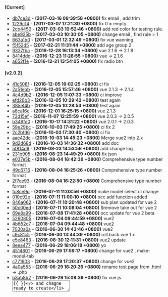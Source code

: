 #### [Current]
 * [db7ce3d](../../commit/db7ce3d) - __(2017-03-16 09:39:58 +0800)__ fix email , add trim
 * [1229c14](../../commit/1229c14) - __(2017-03-07 17:21:30 +0800)__ fix 0 = empty
 * [2cb4450](../../commit/2cb4450) - __(2017-03-03 10:52:46 +0800)__ add red color for testing rule.
 * [abe925b](../../commit/abe925b) - __(2017-03-03 10:30:05 +0800)__ change email , find rule > 1
 * [663a1b0](../../commit/663a1b0) - __(2017-03-01 12:32:49 +0800)__ fix vue wanning
 * [f5f52d5](../../commit/f5f52d5) - __(2017-02-21 11:31:44 +0800)__ add age group 2
 * [9337fba](../../commit/9337fba) - __(2016-12-28 16:13:34 +0800)__ vue 2.1.6 -> 2.1.8
 * [8414ddd](../../commit/8414ddd) - __(2016-12-23 11:28:55 +0800)__ vue -> 2.1.6
 * [a652f1e](../../commit/a652f1e) - __(2016-12-21 13:54:05 +0800)__ fix radio btn

#### [v2.0.2]
 * [41c508f](../../commit/41c508f) - __(2016-12-05 16:02:25 +0800)__ ci fix
 * [2a51ebb](../../commit/2a51ebb) - __(2016-12-05 15:57:46 +0800)__ vue 2.1.3 -> 2.1.4
 * [4c4d9b2](../../commit/4c4d9b2) - __(2016-12-05 11:07:33 +0800)__ ci improve
 * [efd26b3](../../commit/efd26b3) - __(2016-12-05 10:29:42 +0800)__ test again
 * [385ef4b](../../commit/385ef4b) - __(2016-12-05 10:28:53 +0800)__ test again
 * [a8ca16c](../../commit/a8ca16c) - __(2016-12-01 16:25:15 +0800)__ vue 2.1.3
 * [72d15ef](../../commit/72d15ef) - __(2016-11-07 12:25:59 +0800)__ vue 2.0.3 -> 2.0.5
 * [b349fd0](../../commit/b349fd0) - __(2016-10-17 14:31:22 +0800)__ vue 2.0.1 -> 2.0.3
 * [59e29bc](../../commit/59e29bc) - __(2016-10-03 17:49:25 +0800)__ ci fix 2
 * [2c2bfd6](../../commit/2c2bfd6) - __(2016-10-03 17:30:40 +0800)__ ci fix
 * [aae42dc](../../commit/aae42dc) - __(2016-10-03 14:45:23 +0800)__ Merge vue2 into 2.x
 * [9d2d68d](../../commit/9d2d68d) - __(2016-10-03 14:36:32 +0800)__ add doc
 * [5f814d9](../../commit/5f814d9) - __(2016-08-23 14:53:56 +0800)__ add change log
 * [231b905](../../commit/231b905) - __(2016-08-23 14:49:29 +0800)__ fix json
 * [e037e5b](../../commit/e037e5b) - __(2016-08-04 16:42:39 +0800)__ Comprehensive type number format
 * [49c6716](../../commit/49c6716) - __(2016-08-04 16:25:26 +0800)__ Comprehensive type number format
 * [2f7ce93](../../commit/2f7ce93) - __(2016-08-04 16:22:50 +0800)__ Comprehensive type number format
 * [fc8ce9d](../../commit/fc8ce9d) - __(2016-07-11 11:03:56 +0800)__ make model select ui change
 * [010c92e](../../commit/010c92e) - __(2016-07-11 11:00:10 +0800)__ occ add function added
 * [846a062](../../commit/846a062) - __(2016-07-11 10:20:48 +0800)__ sub plan updated for vue 2
 * [50c00ed](../../commit/50c00ed) - __(2016-07-11 10:08:04 +0800)__ $remove take out for vue 2
 * [69e8a99](../../commit/69e8a99) - __(2016-07-08 17:41:28 +0800)__ occ update for vue 2 beta
 * [5260805](../../commit/5260805) - __(2016-07-04 09:44:59 +0800)__ vue2
 * [4b652c7](../../commit/4b652c7) - __(2016-07-04 09:44:48 +0800)__ vue2
 * [7030a6a](../../commit/7030a6a) - __(2016-06-30 14:43:46 +0800)__ vue2
 * [c9c81c5](../../commit/c9c81c5) - __(2016-06-30 13:44:39 +0800)__ roll back vue 1.x
 * [e5e8463](../../commit/e5e8463) - __(2016-06-30 12:11:31 +0800)__ vue2 update
 * [8eea477](../../commit/8eea477) - __(2016-06-29 18:06:18 +0800)__ yo
 * [4514601](../../commit/4514601) - __(2016-06-29 17:59:17 +0800)__ change for vue2 , make-model-tab
 * [c771603](../../commit/c771603) - __(2016-06-29 17:20:37 +0800)__ change for vue2
 * [4a0a553](../../commit/4a0a553) - __(2016-06-29 16:20:26 +0800)__ rename test page from .html -> .php
 * [b3ab8b2](../../commit/b3ab8b2) - __(2016-06-29 15:09:39 +0800)__ fix vue.js  <textarea>{{ }}</> and chagne ready to create
 * [664d552](../../commit/664d552) - __(2016-06-27 16:35:43 +0800)__ fix test 5
 * [3fe55c4](../../commit/3fe55c4) - __(2016-06-24 12:21:54 +0800)__ medthod improve 6
 * [f3e294f](../../commit/f3e294f) - __(2016-06-24 11:55:51 +0800)__ medthod improve 5
 * [881f03d](../../commit/881f03d) - __(2016-06-24 11:25:52 +0800)__ medthod improve 4, take out try catch
 * [f0a35a5](../../commit/f0a35a5) - __(2016-06-24 10:49:24 +0800)__ medthod improve 3
 * [15b7ea1](../../commit/15b7ea1) - __(2016-06-24 10:42:30 +0800)__ medthod improve 2
 * [2a22b26](../../commit/2a22b26) - __(2016-06-24 10:29:13 +0800)__ medthod improve 1
 * [799fe10](../../commit/799fe10) - __(2016-06-23 18:05:38 +0800)__ go back
 * [4f11a38](../../commit/4f11a38) - __(2016-06-23 17:52:00 +0800)__ method improve
 * [d2b8dec](../../commit/d2b8dec) - __(2016-06-23 14:13:43 +0800)__ vuejs version 1.0.25

#### [v2.0.1]
 * [041d49c](../../commit/041d49c) - __(2016-05-26 10:11:13 +0800)__ vue.js version upgrade to 1.0.24
 * [67c296d](../../commit/67c296d) - __(2016-05-19 09:03:47 +0800)__ trim email
 * [f5b0736](../../commit/f5b0736) - __(2016-05-19 09:03:28 +0800)__ fcgi ?
 * [ae285f6](../../commit/ae285f6) - __(2016-03-31 14:34:08 +0800)__ code improve , age 99 || 88 return []
 * [faa64e8](../../commit/faa64e8) - __(2016-03-31 14:17:25 +0800)__ js version upgrade
 * [8707f9f](../../commit/8707f9f) - __(2016-03-31 10:56:02 +0800)__ add save_reason
 * [411a4bf](../../commit/411a4bf) - __(2016-03-31 10:55:43 +0800)__ fix array index for session['login']
 * [43b4217](../../commit/43b4217) - __(2016-03-22 14:02:38 +0800)__ support age2 and age range
 * [e9c26a2](../../commit/e9c26a2) - __(2016-02-17 09:51:02 +0800)__ fix broken html tag
 * [172e1f3](../../commit/172e1f3) - __(2016-02-11 11:01:33 +0800)__ space change
 * [9460c60](../../commit/9460c60) - __(2016-02-02 12:42:32 +0800)__ js file to cdn
 * [84585bf](../../commit/84585bf) - __(2016-02-01 14:13:26 +0800)__ add doc
 * [9db0636](../../commit/9db0636) - __(2016-02-01 14:09:58 +0800)__ logout
 * [64378c7](../../commit/64378c7) - __(2016-02-01 11:36:19 +0800)__ line fix
 * [7d80b66](../../commit/7d80b66) - __(2016-02-01 11:28:29 +0800)__ break down chunk
 * [c92cd12](../../commit/c92cd12) - __(2016-02-01 10:11:32 +0800)__ vuejs 1.0.16
 * [1f7f69d](../../commit/1f7f69d) - __(2016-01-27 10:36:17 +0800)__ remove useless comment
 * [e81c3d0](../../commit/e81c3d0) - __(2016-01-19 11:53:38 +0800)__ vuejs 1.0.15
 * [ea82dc9](../../commit/ea82dc9) - __(2016-01-15 10:39:48 +0800)__ fix ajax json return type eg.int
 * [62b588c](../../commit/62b588c) - __(2016-01-07 16:36:04 +0800)__ add json header
 * [9ab1254](../../commit/9ab1254) - __(2016-01-07 15:13:54 +0800)__ code improve 10
 * [de142ba](../../commit/de142ba) - __(2016-01-07 14:51:55 +0800)__ code improve 9
 * [9cba1cc](../../commit/9cba1cc) - __(2016-01-07 14:39:15 +0800)__ code improve 8
 * [324f52f](../../commit/324f52f) - __(2016-01-07 14:11:05 +0800)__ code improve 7
 * [8ab3b6e](../../commit/8ab3b6e) - __(2016-01-07 12:51:56 +0800)__ code improve 6
 * [333c8c1](../../commit/333c8c1) - __(2016-01-07 12:51:33 +0800)__ code improve 6
 * [4fdf0f9](../../commit/4fdf0f9) - __(2016-01-07 12:22:59 +0800)__ code improve 5
 * [0f6ba34](../../commit/0f6ba34) - __(2016-01-07 12:05:28 +0800)__ code improve 4
 * [e41538e](../../commit/e41538e) - __(2016-01-07 11:47:33 +0800)__ code improve 3
 * [c54544a](../../commit/c54544a) - __(2016-01-07 11:37:54 +0800)__ code improve 2
 * [75661b2](../../commit/75661b2) - __(2016-01-07 11:37:38 +0800)__ code improve 2
 * [536e59f](../../commit/536e59f) - __(2016-01-07 11:01:07 +0800)__ code improve 1
 * [742fe7f](../../commit/742fe7f) - __(2016-01-07 11:00:45 +0800)__ code improve 1
 * [c13f43a](../../commit/c13f43a) - __(2015-12-29 16:28:54 +0800)__ vuejs v1.0.13
 * [2951cf4](../../commit/2951cf4) - __(2015-12-23 09:41:25 +0800)__ vuejs -> 1.0.12 , update the version change and fix https://github.com/vuejs/vue/issues/2068
 * [24bf389](../../commit/24bf389) - __(2015-12-23 09:40:42 +0800)__ add get rule one method
 * [2092736](../../commit/2092736) - __(2015-12-09 17:12:01 +0800)__ css update nav li a cursor : pointer
 * [45da4c8](../../commit/45da4c8) - __(2015-12-01 12:27:30 +0800)__ should pas planID for save plan details.
 * [958b8c0](../../commit/958b8c0) - __(2015-11-26 15:49:45 +0800)__ take out the  DEPRECATED function/method from rule-dup.php
 * [137270a](../../commit/137270a) - __(2015-11-26 15:20:02 +0800)__ find DEPRECATED function/method
 * [f761d9d](../../commit/f761d9d) - __(2015-11-25 16:38:09 +0800)__ add todo
 * [55ce16e](../../commit/55ce16e) - __(2015-11-25 14:46:03 +0800)__ method name changed
 * [1caedbe](../../commit/1caedbe) - __(2015-11-25 11:40:13 +0800)__ vue 1.0.10 update
 * [c913a8b](../../commit/c913a8b) - __(2015-11-23 14:38:25 +0800)__ formating
 * [fcb15f2](../../commit/fcb15f2) - __(2015-11-23 12:12:33 +0800)__ add more info to log
 * [7bde403](../../commit/7bde403) - __(2015-11-19 14:53:40 +0800)__ take out cdn
 * [c459ab6](../../commit/c459ab6) - __(2015-11-18 15:25:38 +0800)__ rule delete / dup
 * [7996fa2](../../commit/7996fa2) - __(2015-11-18 15:24:15 +0800)__ rule delete / dup
 * [ca92210](../../commit/ca92210) - __(2015-11-18 09:32:37 +0800)__ change created -> ready
 * [61e6014](../../commit/61e6014) - __(2015-11-16 14:45:19 +0800)__ change created -> ready
 * [47269b6](../../commit/47269b6) - __(2015-11-16 12:27:15 +0800)__ make model add function ui done
 * [43e3807](../../commit/43e3807) - __(2015-11-12 16:07:40 +0800)__ model add to rule done
 * [f31c1a1](../../commit/f31c1a1) - __(2015-11-12 14:50:52 +0800)__ formating
 * [a8fd08c](../../commit/a8fd08c) - __(2015-11-12 14:39:52 +0800)__ vue -> 1.0.7
 * [719ef6b](../../commit/719ef6b) - __(2015-11-11 18:00:24 +0800)__ test
 * [a00af9d](../../commit/a00af9d) - __(2015-11-11 17:55:34 +0800)__ make ui is done .. next is model ui
 * [8367fad](../../commit/8367fad) - __(2015-11-10 18:15:24 +0800)__ update occupation ui , js function
 * [0bd94a2](../../commit/0bd94a2) - __(2015-11-04 14:17:11 +0800)__ details info all done
 * [bfe268f](../../commit/bfe268f) - __(2015-11-04 10:27:07 +0800)__ fix css
 * [868ccb2](../../commit/868ccb2) - __(2015-11-03 17:52:13 +0800)__ details info add to rule
 * [d697e56](../../commit/d697e56) - __(2015-11-03 15:25:48 +0800)__ sub plans method done
 * [30c7f35](../../commit/30c7f35) - __(2015-11-03 11:24:47 +0800)__ add js method remove car model
 * [3744b0a](../../commit/3744b0a) - __(2015-11-03 10:53:22 +0800)__ add js method for update ncd / remove occ
 * [b21cbda](../../commit/b21cbda) - __(2015-11-02 17:55:54 +0800)__ fix save quote
 * [7ce4cc6](../../commit/7ce4cc6) - __(2015-11-02 17:09:17 +0800)__ use ajax2
 * [045fd66](../../commit/045fd66) - __(2015-11-02 16:03:57 +0800)__ ui complate
 * [b2dc37c](../../commit/b2dc37c) - __(2015-11-02 11:35:45 +0800)__ add hit 2 third party rule alert
 * [62b164d](../../commit/62b164d) - __(2015-11-02 11:15:00 +0800)__ make model occ ui update
 * [7f8affc](../../commit/7f8affc) - __(2015-10-29 17:58:40 +0800)__ fix php cs
 * [9e58002](../../commit/9e58002) - __(2015-10-29 16:58:53 +0800)__ fix css
 * [9e1fcc3](../../commit/9e1fcc3) - __(2015-10-29 16:45:24 +0800)__ rules , rule , ncd
 * [9136e0a](../../commit/9136e0a) - __(2015-10-29 10:25:25 +0800)__ update normalize.css to v3

#### [2016-03-31-patch1]
 * [d53c017](../../commit/d53c017) - __(2016-03-31 14:34:44 +0800)__ code improve , age 99 || 88 return []

#### [2016-03-31]
 * [5646bc3](../../commit/5646bc3) - __(2016-03-31 10:46:01 +0800)__ support age2 and age range , add save_reason
 * [bdc61ca](../../commit/bdc61ca) - __(2015-12-01 12:25:02 +0800)__ should pas planID for save plan details.
 * [acf9f7e](../../commit/acf9f7e) - __(2015-11-23 12:13:19 +0800)__ add more info to log
 * [54aeef7](../../commit/54aeef7) - __(2015-11-02 17:38:39 +0800)__ fix save quote
 * [79dae38](../../commit/79dae38) - __(2015-11-02 11:34:53 +0800)__ add hit 2 third party rule alert
 * [c6f15bf](../../commit/c6f15bf) - __(2015-10-12 17:25:30 +0800)__ test 2
 * [054e939](../../commit/054e939) - __(2015-10-12 17:23:38 +0800)__ test
 * [a3af7d1](../../commit/a3af7d1) - __(2015-10-12 17:23:01 +0800)__ test
 * [f958bc1](../../commit/f958bc1) - __(2015-10-12 17:09:25 +0800)__ del doc
 * [92a9e52](../../commit/92a9e52) - __(2015-10-12 16:22:29 +0800)__ show the ad log from db
 * [a9a2ead](../../commit/a9a2ead) - __(2015-10-12 09:53:22 +0800)__ add google ad keyword fields(8)
 * [3d6a366](../../commit/3d6a366) - __(2015-10-08 16:54:38 +0800)__ add google ad keyword fields(8)
 * [2bf6965](../../commit/2bf6965) - __(2015-10-08 10:14:49 +0800)__ remove alex email a/c

#### [2015-10-07]
 * [b11b0ad](../../commit/b11b0ad) - __(2015-10-07 15:44:59 +0800)__ 2015-10-07
 * [fd5334e](../../commit/fd5334e) - __(2015-08-24 17:02:41 +0800)__ disable error_log
 * [5ea3faa](../../commit/5ea3faa) - __(2015-08-24 17:02:03 +0800)__ add ksi driving-exp
 * [dad2c95](../../commit/dad2c95) - __(2015-08-24 15:42:01 +0800)__ add premium , loading , otherDiscount, clientDiscount, mib,commission for third party Calculation

#### [2015-08-20]
 * [8f2a47b](../../commit/8f2a47b) - __(2015-08-20 10:56:23 +0800)__ occ add fields ( orders ) , add occ del , occ update,
 * [c5f1a37](../../commit/c5f1a37) - __(2015-08-19 11:07:38 +0800)__ update login text (testing only)

#### [2015-08-17]
 * [2ce7eb6](../../commit/2ce7eb6) - __(2015-08-17 14:50:57 +0800)__ update ignore
 * [d30d6fb](../../commit/d30d6fb) - __(2015-08-17 14:48:57 +0800)__ fix
 * [b65f090](../../commit/b65f090) - __(2015-08-17 14:47:04 +0800)__ fix
 * [40ba4bc](../../commit/40ba4bc) - __(2015-08-17 14:38:52 +0800)__ Revert "take out error_log"
 * [71ab4af](../../commit/71ab4af) - __(2015-08-17 14:31:31 +0800)__ Merge live-v2
 * [5575208](../../commit/5575208) - __(2015-08-17 12:44:04 +0800)__ ignore db
 * [cf0aaf9](../../commit/cf0aaf9) - __(2015-08-17 12:43:08 +0800)__ del db backup
 * [024fbe1](../../commit/024fbe1) - __(2015-08-17 12:20:33 +0800)__ fix show hide rule button bug
 * [ce33ca9](../../commit/ce33ca9) - __(2015-08-17 11:27:45 +0800)__ add Yearofmanufacture_from , hide inactive rule , test inactive rule
 * [8e722be](../../commit/8e722be) - __(2015-08-07 12:37:34 +0800)__ take out error_log
 * [82dd46f](../../commit/82dd46f) - __(2015-08-07 12:33:54 +0800)__ bug fix skiprule
 * [45a7865](../../commit/45a7865) - __(2015-08-06 16:32:06 +0800)__ test2
 * [38457a2](../../commit/38457a2) - __(2015-08-06 16:31:27 +0800)__ Merge origin/master
 * [adfc4aa](../../commit/adfc4aa) - __(2015-08-06 16:30:30 +0800)__ test
 * [f649fc1](../../commit/f649fc1) - __(2015-08-06 16:28:41 +0800)__ update ignore
 * [84f291f](../../commit/84f291f) - __(2015-08-06 16:26:57 +0800)__ update ignore
 * [cc6af07](../../commit/cc6af07) - __(2015-08-06 16:24:45 +0800)__ Delete db_info.php
 * [fb8623d](../../commit/fb8623d) - __(2015-08-06 16:15:17 +0800)__ update ignore
 * [86cd08c](../../commit/86cd08c) - __(2015-08-06 16:09:37 +0800)__ not check the rule data when $skipFindRule = true
 * [d7fa8dc](../../commit/d7fa8dc) - __(2015-05-08 10:03:41 +0800)__ test id
 * [0c34223](../../commit/0c34223) - __(2015-05-06 12:05:15 +0800)__ fix id check function
 * [c397f34](../../commit/c397f34) - __(2015-05-06 10:46:45 +0800)__ add id test , add db
 * [96111ee](../../commit/96111ee) - __(2015-04-30 16:59:53 +0800)__ fix hkid check --> check_digit need upper case
 * [4242967](../../commit/4242967) - __(2015-04-23 17:21:14 +0800)__ fix hkid check
 * [c0b98be](../../commit/c0b98be) - __(2015-04-20 16:20:46 +0800)__ upload live version
 * [0aa9f6e](../../commit/0aa9f6e) - __(2015-04-15 09:49:02 +0800)__ add cookie api
 * [43008de](../../commit/43008de) - __(2015-04-02 16:02:47 +0800)__ slide plan make shorter
 * [a910c99](../../commit/a910c99) - __(2015-03-31 10:49:03 +0800)__ sup plan group update
 * [f0302b1](../../commit/f0302b1) - __(2015-03-09 14:19:38 +0800)__ doc update
 * [954fb8f](../../commit/954fb8f) - __(2015-03-09 11:47:55 +0800)__ doc change
 * [37c3108](../../commit/37c3108) - __(2015-03-09 11:38:41 +0800)__ add DocBlock
 * [cb907ab](../../commit/cb907ab) - __(2015-03-09 11:37:34 +0800)__ add DocBlock
 * [30b8834](../../commit/30b8834) - __(2015-03-06 18:15:37 +0800)__ add DocBlock
 * [88d3276](../../commit/88d3276) - __(2015-03-05 17:31:27 +0800)__ PHP CS fix
 * [ca94156](../../commit/ca94156) - __(2015-03-05 17:16:50 +0800)__ add DocBlock
 * [32df308](../../commit/32df308) - __(2015-03-05 16:35:22 +0800)__ add mail function , TODO : mail a/c , subject
 * [042073d](../../commit/042073d) - __(2015-03-05 16:29:34 +0800)__ TODO : mail back up?
 * [c527431](../../commit/c527431) - __(2015-03-05 15:19:34 +0800)__ code update
 * [d0c6731](../../commit/d0c6731) - __(2015-02-27 17:49:54 +0800)__ test auto update

